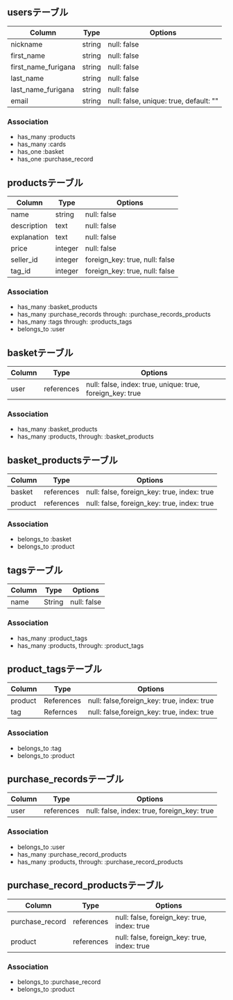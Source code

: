 ## usersテーブル
|Column|Type|Options|
|------|----|-------|
|nickname|string|null: false|
|first_name|string|null: false|
|first_name_furigana|string|null: false|
|last_name|string|null: false|
|last_name_furigana|string|null: false|
|email|string|null: false, unique: true, default: ""|


### Association
- has_many :products
- has_many :cards
- has_one :basket
- has_one :purchase_record



## productsテーブル
|Column|Type|Options|
|------|----|-------|
|name|string|null: false|
|description|text|null: false|
|explanation|text|null: false|
|price|integer|null: false|
|seller_id|integer|foreign_key: true, null: false|
|tag_id|integer|foreign_key: true, null: false|

### Association
- has_many :basket_products
- has_many :purchase_records through: :purchase_records_products
- has_many :tags through: :products_tags
- belongs_to :user



## basketテーブル
|Column|Type|Options|
|------|----|-------|
|user|references|null: false, index: true, unique: true, foreign_key: true|

### Association
- has_many :basket_products
- has_many :products, through: :basket_products



## basket_productsテーブル
|Column|Type|Options|
|------|----|-------|
|basket|references|null: false, foreign_key: true, index: true|
|product|references|null: false, foreign_key: true, index: true|

### Association
- belongs_to :basket
- belongs_to :product


## tagsテーブル
|Column|Type|Options|
|------|----|-------|
|name|String|null: false|

### Association
- has_many :product_tags
- has_many :products, through: :product_tags


## product_tagsテーブル
|Column|Type|Options|
|------|----|-------|
|product|References|null: false,foreign_key: true, index: true|
|tag|Refernces|null: false,foreign_key: true, index: true|

### Association
- belongs_to :tag
- belongs_to :product

## purchase_recordsテーブル
|Column|Type|Options|
|------|----|-------|
|user|references|null: false, index: true, foreign_key: true|

### Association
- belongs_to :user
- has_many :purchase_record_products
- has_many :products, through: :purchase_record_products

## purchase_record_productsテーブル
|Column|Type|Options|
|------|----|-------|
|purchase_record|references|null: false, foreign_key: true, index: true|
|product|references|null: false, foreign_key: true, index: true|

### Association
- belongs_to :purchase_record
- belongs_to :product